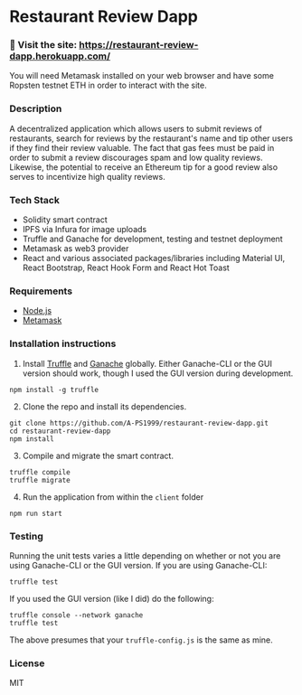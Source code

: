 # Restaurant Review Dapp

### 💎 Visit the site: https://restaurant-review-dapp.herokuapp.com/
You will need Metamask installed on your web browser and have some Ropsten testnet ETH in order to interact with the site.

### Description
A decentralized application which allows users to submit reviews of restaurants, search for reviews by the restaurant's 
name and tip other users if they find their review valuable. The fact that gas fees must be paid in order to submit a 
review discourages spam and low quality reviews. Likewise, the potential to receive an Ethereum tip for a good review also 
serves to incentivize high quality reviews.

### Tech Stack
* Solidity smart contract
* IPFS via Infura for image uploads
* Truffle and Ganache for development, testing and testnet deployment
* Metamask as web3 provider
* React and various associated packages/libraries including Material UI, React Bootstrap, React Hook Form and React Hot Toast

### Requirements
* [Node.js](https://nodejs.org/en/)
* [Metamask](https://metamask.io/)

### Installation instructions
1. Install [Truffle](https://www.trufflesuite.com/truffle) and [Ganache](https://www.trufflesuite.com/ganache) globally.
Either Ganache-CLI or the GUI version should work, though I used the GUI version during development.

```
npm install -g truffle

```

2. Clone the repo and install its dependencies.

```
git clone https://github.com/A-PS1999/restaurant-review-dapp.git
cd restaurant-review-dapp
npm install
```

3. Compile and migrate the smart contract.

```
truffle compile
truffle migrate
```

4. Run the application from within the `client` folder

```
npm run start
```

### Testing
Running the unit tests varies a little depending on whether or not you are using Ganache-CLI or the GUI version.
If you are using Ganache-CLI:

```
truffle test
```

If you used the GUI version (like I did) do the following:

```
truffle console --network ganache
truffle test
```

The above presumes that your `truffle-config.js` is the same as mine.

### License
MIT
